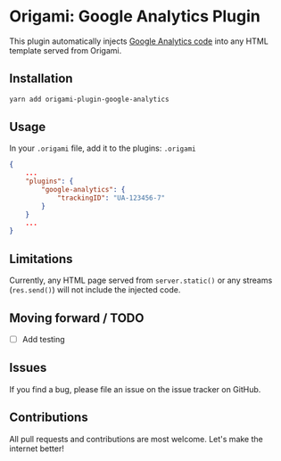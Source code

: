 # Origami: Google Analytics Plugin

This plugin automatically injects [Google Analytics code](https://developers.google.com/analytics/devguides/collection/analyticsjs/) into any HTML template served from Origami.

## Installation

```bash
yarn add origami-plugin-google-analytics
```

## Usage

In your `.origami` file, add it to the plugins:
`.origami`

```json
{
    ...
    "plugins": {
        "google-analytics": {
            "trackingID": "UA-123456-7"
        }
    }
    ...
}
```

## Limitations

Currently, any HTML page served from `server.static()` or any streams (`res.send()`) will not include the injected code.

## Moving forward / TODO

- [ ] Add testing

## Issues

If you find a bug, please file an issue on the issue tracker on GitHub.

## Contributions

All pull requests and contributions are most welcome. Let's make the internet better!
